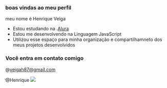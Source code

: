 ### boas vindas ao meu perfil

meu nome é Henrique Veiga

- Estou estudando na .[Alura](https://www.alura.com.br)
- Estou me desenvolvendo na Linguagem JavaScript
- Utilizou esse espaço para minha organização e compartilhamneto dos meus projetos desenvolvidos

### Você entra em contato comigo

@veigah87@gmail.com

@Henrique
![](https://www.google.com/url?sa=i&url=https%3A%2F%2Fprofvalinhos.wixsite.com%2Fesporte%2Fcopia-voleibol-fotos&psig=AOvVaw2XyyrLt8Q92hQ7XVUchlkA&ust=1699973102877000&source=images&cd=vfe&opi=89978449&ved=0CBEQjRxqFwoTCOiXjLubwYIDFQAAAAAdAAAAABAD](https://static.wixstatic.com/media/1b6d28_5a73fb0d7f2949d187174535bf58870d~mv2.gif)https://static.wixstatic.com/media/1b6d28_5a73fb0d7f2949d187174535bf58870d~mv2.gif)
